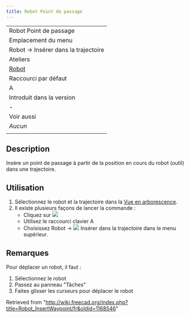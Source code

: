 ```yaml
---
title: Robot Point de passage
---
```

|  |
| --- |
| Robot Point de passage |
| Emplacement du menu |
| Robot → Insérer dans la trajectoire |
| Ateliers |
| [Robot](/Robot_Workbench/fr "Robot Workbench/fr") |
| Raccourci par défaut |
| A |
| Introduit dans la version |
| - |
| Voir aussi |
| *Aucun* |
|  |

## Description

Insère un point de passage à partir de la position en cours du robot (outil) dans une trajectoire.

## Utilisation

1. Sélectionnez le robot et la trajectoire dans la [Vue en arborescence](/Tree_view/fr "Tree view/fr").
2. Il existe plusieurs façons de lancer la commande :
   * Cliquez sur ![](/images/Robot_InsertWaypoint.svg)
   * Utilisez le raccourci clavier A
   * Choisissez Robot → ![](/images/Robot_InsertWaypoint.svg) Insérer dans la trajectoire dans le menu supérieur.

## Remarques

Pour déplacer un robot, il faut :

1. Sélectionnez le robot
2. Passez au panneau "Tâches"
3. Faites glisser les curseurs pour déplacer le robot

Retrieved from "<http://wiki.freecad.org/index.php?title=Robot_InsertWaypoint/fr&oldid=1168546>"